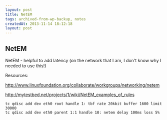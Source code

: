 ```yaml
---
layout: post
title: NetEM
tags: archived-from-wp-backup, notes
createdAt: 2013-11-14 18:12:18
layout: post
---
```


NetEM
-----
NetEM - helpful to add latency (on the network that I am, I don't know why I needed to use this!)

Resources:

<a href="http://www.linuxfoundation.org/collaborate/workgroups/networking/netem">http://www.linuxfoundation.org/collaborate/workgroups/networking/netem</a>

<a href="http://mytestbed.net/projects/1/wiki/NetEM_examples_of_rules">http://mytestbed.net/projects/1/wiki/NetEM_examples_of_rules</a>

```
tc qdisc add dev eth0 root handle 1: tbf rate 20kbit buffer 1600 limit 30000
tc qdisc add dev eth0 parent 1:1 handle 10: netem delay 100ms loss 5%
```

&nbsp;